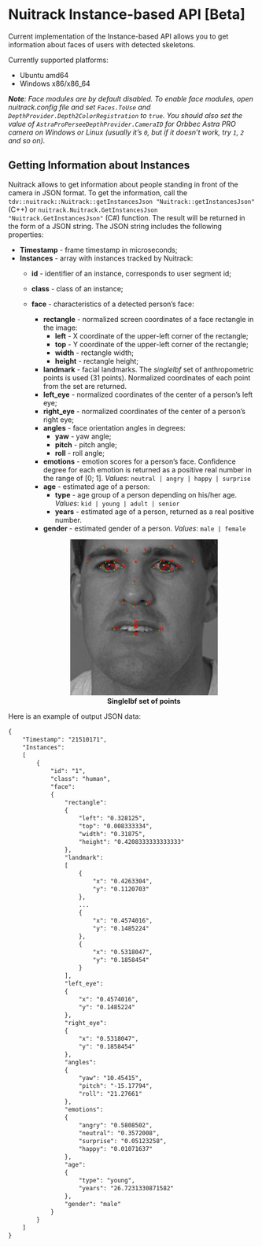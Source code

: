 # Nuitrack Instance-based API [Beta]

Current implementation of the Instance-based API allows you to get information about faces of users with detected skeletons.

Currently supported platforms:
* Ubuntu amd64
* Windows x86/x86_64

_**Note**: Face modules are by default disabled. To enable face modules, open *nuitrack.config* file and set ```Faces.ToUse``` and ```DepthProvider.Depth2ColorRegistration``` to `true`. You should also set the value of `AstraProPerseeDepthProvider.CameraID` for Orbbec Astra PRO camera on Windows or Linux (usually it’s `0`, but if it doesn’t work, try `1`, `2` and so on)._

## Getting Information about Instances

Nuitrack allows to get information about people standing in front of the camera in JSON format. To get the information, call the ```tdv::nuitrack::Nuitrack::getInstancesJson "Nuitrack::getInstancesJson"``` (C++) or ```nuitrack.Nuitrack.GetInstancesJson "Nuitrack.GetInstancesJson"``` (C#) function. The result will be returned in the form of a JSON string.
The JSON string includes the following properties:

* **Timestamp** - frame timestamp in microseconds;
* **Instances** - array with instances tracked by Nuitrack:  
  * **id** - identifier of an instance, corresponds to user segment id;
  * **class** - class of an instance;
  * **face** - characteristics of a detected person’s face:  
    * **rectangle** - normalized screen coordinates of a face rectangle in the image:  
      * **left** - X coordinate of the upper-left corner of the rectangle;  
      * **top** - Y coordinate of the upper-left corner of the rectangle;  
      * **width** - rectangle width;  
      * **height** - rectangle height;  
    * **landmark** - facial landmarks. The *singlelbf* set of anthropometric points is used (31 points). Normalized coordinates of each point from the set are returned.     
    * **left_eye** - normalized coordinates of the center of a person’s left eye;
    * **right_eye** - normalized coordinates of the center of a person’s right eye;
    * **angles** - face orientation angles in degrees:
      * **yaw** - yaw angle;
      * **pitch** - pitch angle;
      * **roll** - roll angle;
    * **emotions** - emotion scores for a person’s face. Confidence degree for each emotion is returned as a positive real number in the range of [0; 1]. *Values*: `neutral | angry | happy | surprise`
    * **age** - estimated age of a person:
      * **type** - age group of a person depending on his/her age. <i>Values</i>: `kid | young | adult | senior`
      * **years** - estimated age of a person, returned as a real positive number.
    * **gender** - estimated gender of a person. <i>Values</i>: `male | female`

    <p align="center">
    <img width="300" src="img/singlelbf.png"><br>
    <b>Singlelbf set of points</b><br>
    </p>

Here is an example of output JSON data:

```
{
    "Timestamp": "21510171",
    "Instances":
    [
        {
            "id": "1",
            "class": "human",
            "face":
            {
                "rectangle":
                {
                    "left": "0.328125",
                    "top": "0.008333334",
                    "width": "0.31875",
                    "height": "0.4208333333333333"
                },
                "landmark":
                [
                    {
                        "x": "0.4263304",
                        "y": "0.1120703"
                    },
                    ...
                    {
                        "x": "0.4574016",
                        "y": "0.1485224"
                    },
                    {
                        "x": "0.5318047",
                        "y": "0.1858454"
                    }
                ],
                "left_eye":
                {
                    "x": "0.4574016",
                    "y": "0.1485224"
                },
                "right_eye":
                {
                    "x": "0.5318047",
                    "y": "0.1858454"
                },
                "angles":
                {
                    "yaw": "10.45415",
                    "pitch": "-15.17794",
                    "roll": "21.27661"
                },
                "emotions":
                {
                    "angry": "0.5808502",
                    "neutral": "0.3572008",
                    "surprise": "0.05123258",
                    "happy": "0.01071637"
                },
                "age":
                {
                    "type": "young",
                    "years": "26.7231330871582"
                },
                "gender": "male"
            }
        }
    ]
}
```
